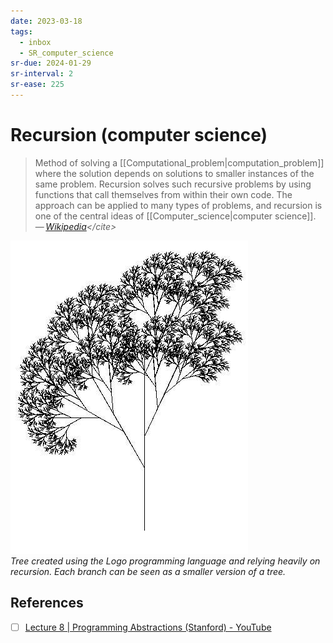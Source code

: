 ```yaml
---
date: 2023-03-18
tags:
  - inbox
  - SR_computer_science
sr-due: 2024-01-29
sr-interval: 2
sr-ease: 225
---
```


# Recursion (computer science)

> Method of solving a [[Computational_problem|computation_problem]] where the
> solution depends on solutions to smaller instances of the same problem.
> Recursion solves such recursive problems by using functions that call
> themselves from within their own code. The approach can be applied to many
> types of problems, and recursion is one of the central ideas of
> [[Computer_science|computer science]].\
> — <cite>[Wikipedia](https://en.wikipedia.org/wiki/Recursion_\(computer_science\))</cite>

![Recursive Tree](img/recursive_tree.jpg)\
_Tree created using the Logo
programming language and relying heavily on recursion. Each branch can be seen
as a smaller version of a tree._

## References

- [ ] [Lecture 8 | Programming Abstractions (Stanford) - YouTube](https://www.youtube.com/watch?v=gl3emqCuueQ)
